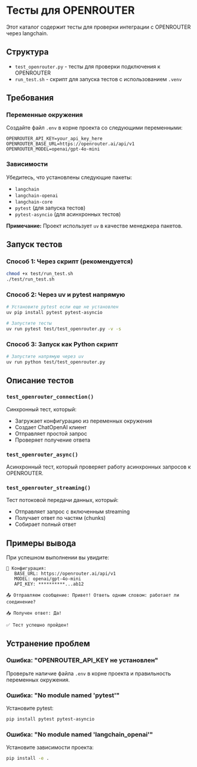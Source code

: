 # Тесты для OPENROUTER

Этот каталог содержит тесты для проверки интеграции с OPENROUTER через langchain.

## Структура

- `test_openrouter.py` - тесты для проверки подключения к OPENROUTER
- `run_test.sh` - скрипт для запуска тестов с использованием `.venv`

## Требования

### Переменные окружения

Создайте файл `.env` в корне проекта со следующими переменными:

```env
OPENROUTER_API_KEY=your_api_key_here
OPENROUTER_BASE_URL=https://openrouter.ai/api/v1
OPENROUTER_MODEL=openai/gpt-4o-mini
```

### Зависимости

Убедитесь, что установлены следующие пакеты:
- `langchain`
- `langchain-openai`
- `langchain-core`
- `pytest` (для запуска тестов)
- `pytest-asyncio` (для асинхронных тестов)

**Примечание:** Проект использует `uv` в качестве менеджера пакетов.

## Запуск тестов

### Способ 1: Через скрипт (рекомендуется)

```bash
chmod +x test/run_test.sh
./test/run_test.sh
```

### Способ 2: Через uv и pytest напрямую

```bash
# Установите pytest если еще не установлен
uv pip install pytest pytest-asyncio

# Запустите тесты
uv run pytest test/test_openrouter.py -v -s
```

### Способ 3: Запуск как Python скрипт

```bash
# Запустите напрямую через uv
uv run python test/test_openrouter.py
```

## Описание тестов

### `test_openrouter_connection()`
Синхронный тест, который:
- Загружает конфигурацию из переменных окружения
- Создает ChatOpenAI клиент
- Отправляет простой запрос
- Проверяет получение ответа

### `test_openrouter_async()`
Асинхронный тест, который проверяет работу асинхронных запросов к OPENROUTER.

### `test_openrouter_streaming()`
Тест потоковой передачи данных, который:
- Отправляет запрос с включенным streaming
- Получает ответ по частям (chunks)
- Собирает полный ответ

## Примеры вывода

При успешном выполнении вы увидите:

```
🔧 Конфигурация:
   BASE_URL: https://openrouter.ai/api/v1
   MODEL: openai/gpt-4o-mini
   API_KEY: **********...ab12

📤 Отправляем сообщение: Привет! Ответь одним словом: работает ли соединение?

📥 Получен ответ: Да!

✅ Тест успешно пройден!
```

## Устранение проблем

### Ошибка: "OPENROUTER_API_KEY не установлен"
Проверьте наличие файла `.env` в корне проекта и правильность переменных окружения.

### Ошибка: "No module named 'pytest'"
Установите pytest:
```bash
pip install pytest pytest-asyncio
```

### Ошибка: "No module named 'langchain_openai'"
Установите зависимости проекта:
```bash
pip install -e .
```


